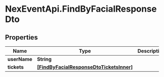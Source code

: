 # NexEventApi.FindByFacialResponseDto

## Properties

Name | Type | Description | Notes
------------ | ------------- | ------------- | -------------
**userName** | **String** |  | 
**tickets** | [**[FindByFacialResponseDtoTicketsInner]**](FindByFacialResponseDtoTicketsInner.md) |  | 


